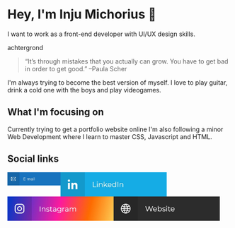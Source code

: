# Hey, I'm Inju Michorius 👋
I want to work as a front-end developer with UI/UX design skills.

achtergrond

> “It’s through mistakes that you actually can grow. You have to get bad in order to get good.” –Paula Scher

I'm always trying to become the best version of myself. I love to play guitar, drink a cold one with the boys and play videogames.

## What I'm focusing on
Currently trying to get a portfolio website online
I'm also following a minor Web Development where I learn to master CSS, Javascript and HTML.

## Social links
<a href="inju.nl"><img src="e-mailButton.jpg" alt="Social media link to my e-mail adress" align="left" height="30" width="120" ></a>
<a href="inju.nl"><img src="linkedInButton.jpg" alt="Social media linm to my LinkedIn" align="left" height="55" width="240" ></a>
<a href="inju.nl"><img src="instagramButton.jpg" alt="Social media link to my Instagram" align="left" height="55" width="240" ></a>
<a href="inju.nl"><img src="websiteButton.jpg" alt="Link to my personal website!" align="left" height="55" width="240" ></a>
<!--
**InjuMichorius/InjuMichorius** is a ✨ _special_ ✨ repository because its `README.md` (this file) appears on your GitHub profile.

Here are some ideas to get you started:

- 🔭 I’m currently working on ...
- 🌱 I’m currently learning ...
- 👯 I’m looking to collaborate on ...
- 🤔 I’m looking for help with ...
- 💬 Ask me about ...
- 📫 How to reach me: ...
- 😄 Pronouns: ...
- ⚡ Fun fact: ...
-->
